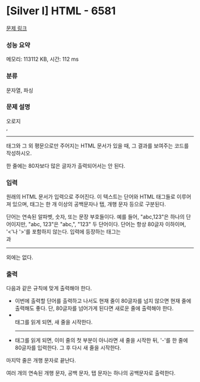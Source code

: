 # [Silver I] HTML - 6581 

[문제 링크](https://www.acmicpc.net/problem/6581) 

### 성능 요약

메모리: 113112 KB, 시간: 112 ms

### 분류

문자열, 파싱

### 문제 설명

<p>오로지 <br>, <hr> 태그와 그 외 평문으로만 주어지는 HTML 문서가 있을 때, 그 결과를 보여주는 코드를 작성하시오.</p>

<p>한 줄에는 80자보다 많은 글자가 출력되어서는 안 된다.</p>

### 입력 

 <p>원래의 HTML 문서가 입력으로 주어진다. 이 텍스트는 단어와 HTML 태그들로 이루어져 있으며, 태그는 한 개 이상의 공백문자나 탭, 개행 문자 등으로 구분된다.</p>

<p>단어는 연속된 알파벳, 숫자, 또는 문장 부호들이다. 예를 들어, "abc,123"은 하나의 단어이지만, "abc, 123"은 "abc,", "123" 두 단어이다. 단어는 항상 80글자 이하이며, '<'나 '>'를 포함하지 않는다. 입력에 등장하는 태그는 <br>과 <hr> 외에는 없다.</p>

### 출력 

 <p>다음과 같은 규칙에 맞게 출력해야 한다.</p>

<ul>
	<li>이번에 출력할 단어를 출력하고 나서도 현재 줄이 80글자를 넘지 않으면 현재 줄에 출력해도 좋다. 단, 80글자를 넘어가게 된다면 새로운 줄에 출력해야 한다.</li>
	<li><br> 태그를 읽게 되면, 새 줄을 시작한다.</li>
	<li><hr> 태그를 읽게 되면, 이미 줄의 첫 부분이 아니라면 새 줄을 시작한 뒤, '-'를 한 줄에 80글자를 입력한다. 그 후 다시 새 줄을 시작한다.</li>
</ul>

<p>마지막 줄은 개행 문자로 끝난다.</p>

<p>여러 개의 연속된 개행 문자, 공백 문자, 탭 문자는 하나의 공백문자로 출력한다.</p>

